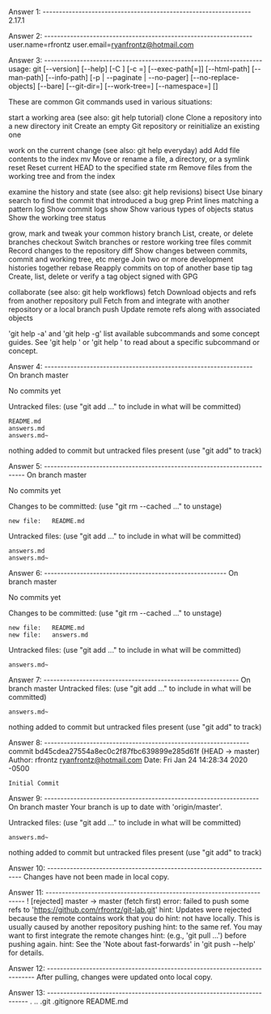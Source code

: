 Answer 1: ----------------------------------------------------------------
2.17.1

Answer 2: ----------------------------------------------------------------
    user.name=rfrontz
    user.email=ryanfrontz@hotmail.com

Answer 3: -------------------------------------------------------------------
usage: git [--version] [--help] [-C <path>] [-c <name>=<value>]
           [--exec-path[=<path>]] [--html-path] [--man-path] [--info-path]
           [-p | --paginate | --no-pager] [--no-replace-objects] [--bare]
           [--git-dir=<path>] [--work-tree=<path>] [--namespace=<name>]
           <command> [<args>]

These are common Git commands used in various situations:

start a working area (see also: git help tutorial)
   clone      Clone a repository into a new directory
   init       Create an empty Git repository or reinitialize an existing one

work on the current change (see also: git help everyday)
   add        Add file contents to the index
   mv         Move or rename a file, a directory, or a symlink
   reset      Reset current HEAD to the specified state
   rm         Remove files from the working tree and from the index

examine the history and state (see also: git help revisions)
   bisect     Use binary search to find the commit that introduced a bug
   grep       Print lines matching a pattern
   log        Show commit logs
   show       Show various types of objects
   status     Show the working tree status

grow, mark and tweak your common history
   branch     List, create, or delete branches
   checkout   Switch branches or restore working tree files
   commit     Record changes to the repository
   diff       Show changes between commits, commit and working tree, etc
   merge      Join two or more development histories together
   rebase     Reapply commits on top of another base tip
   tag        Create, list, delete or verify a tag object signed with GPG

collaborate (see also: git help workflows)
   fetch      Download objects and refs from another repository
   pull       Fetch from and integrate with another repository or a local branch
   push       Update remote refs along with associated objects

'git help -a' and 'git help -g' list available subcommands and some
concept guides. See 'git help <command>' or 'git help <concept>'
to read about a specific subcommand or concept.

Answer 4: ----------------------------------------------------------------
On branch master

No commits yet

Untracked files:
  (use "git add <file>..." to include in what will be committed)

	README.md
	answers.md
	answers.md~

nothing added to commit but untracked files present (use "git add" to track)

Answer 5: ------------------------------------------------------------------------
On branch master

No commits yet

Changes to be committed:
  (use "git rm --cached <file>..." to unstage)

	new file:   README.md

Untracked files:
  (use "git add <file>..." to include in what will be committed)

	answers.md
	answers.md~

Answer 6: --------------------------------------------------------
On branch master

No commits yet

Changes to be committed:
  (use "git rm --cached <file>..." to unstage)

	new file:   README.md
	new file:   answers.md

Untracked files:
  (use "git add <file>..." to include in what will be committed)

	answers.md~

Answer 7: ------------------------------------------------------------
On branch master
Untracked files:
  (use "git add <file>..." to include in what will be committed)

	answers.md~

nothing added to commit but untracked files present (use "git add" to track)

Answer 8: ---------------------------------------------------------------
commit bd45cdea27554a8ec0c2f87fbc639899e285d61f (HEAD -> master)
Author: rfrontz <ryanfrontz@hotmail.com>
Date:   Fri Jan 24 14:28:34 2020 -0500

    Initial Commit

Answer 9: ------------------------------------------------------------------
On branch master
Your branch is up to date with 'origin/master'.

Untracked files:
  (use "git add <file>..." to include in what will be committed)

	answers.md~

nothing added to commit but untracked files present (use "git add" to track)

Answer 10: ----------------------------------------------------------------------
Changes have not been made in local copy.

Answer 11: -----------------------------------------------------------------------
 ! [rejected]        master -> master (fetch first)
error: failed to push some refs to 'https://github.com/rfrontz/git-lab.git'
hint: Updates were rejected because the remote contains work that you do
hint: not have locally. This is usually caused by another repository pushing
hint: to the same ref. You may want to first integrate the remote changes
hint: (e.g., 'git pull ...') before pushing again.
hint: See the 'Note about fast-forwards' in 'git push --help' for details.

Answer 12: --------------------------------------------------------------------------
After pulling, changes were updated onto local copy.

Answer 13: ------------------------------------------------------------------------
.  ..  .git  .gitignore  README.md